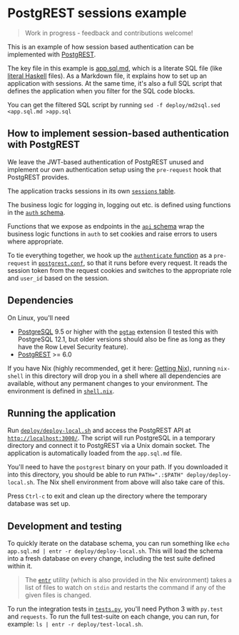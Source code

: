 
# PostgREST sessions example

> Work in progress - feedback and contributions welcome!

This is an example of how session based authentication can be implemented with
[PostgREST](https://postgrest.org/).

The key file in this example is [app.sql.md](app.sql.md), which is a literate
SQL file (like [literal Haskell](https://wiki.haskell.org/Literate_programming)
files). As a Markdown file, it explains how to set up an application with
sessions. At the same time, it's also a full SQL script that defines the
application when you filter for the SQL code blocks.

You can get the filtered SQL script by running
`sed -f deploy/md2sql.sed <app.sql.md >app.sql`


## How to implement session-based authentication with PostgREST

We leave the JWT-based authentication of PostgREST unused and implement our own
authentication setup using the `pre-request` hook that PostgREST provides.

The application tracks sessions in its own [`sessions`
table](app.sql.md#sessions).

The business logic for logging in, logging out etc. is defined using functions
in the [`auth` schema](app.sql.md#login).

Functions that we expose as endpoints in the [`api`
schema](app.sql.md#login-api-endpoint) wrap the business logic functions in
`auth` to set cookies and raise errors to users where appropriate.

To tie everything together, we hook up the [`authenticate`
function](app.sql.md#authentication-hook) as a `pre-request` in
[`postgrest.conf`](postgrest.conf), so that it runs before every request. It
reads the session token from the request cookies and switches to the
appropriate role and `user_id` based on the session.


## Dependencies

On Linux, you'll need
* [PostgreSQL](https://www.postgresql.org/) 9.5 or higher with the
  [`pgtap`](https://pgtap.org/) extension (I tested this with PostgreSQL 12.1,
  but older versions should also be fine as long as they have the Row Level
  Security feature).
* [PostgREST](https://github.com/PostgREST/postgrest/releases) >= 6.0

If you have Nix (highly recommended, get it here: [Getting
Nix](https://nixos.org/nix/download.html)), running `nix-shell` in this
directory will drop you in a shell where all dependencies are available,
without any permanent changes to your environment. The environment is defined
in [`shell.nix`](shell.nix).


## Running the application

Run [`deploy/deploy-local.sh`](deploy/deploy-local.sh) and access the PostgREST
API at [`http://localhost:3000/`](http://localhost:3000/). The script will run
PostgreSQL in a temporary directory and connect it to PostgREST via a Unix
domain socket. The application is automatically loaded from the `app.sql.md`
file.

You'll need to have the `postgrest` binary on your path. If you downloaded it
into this directory, you should be able to run `PATH=".:$PATH"
deploy/deploy-local.sh`. The Nix shell environment from above will also take
care of this.

Press `Ctrl-c` to exit and clean up the directory where the temporary database
was set up.


## Development and testing

To quickly iterate on the database schema, you can run something like `echo
app.sql.md | entr -r deploy/deploy-local.sh`. This will load the schema
into a fresh database on every change, including the test suite defined
within it.

> The [`entr`](http://eradman.com/entrproject/) utility (which is also provided in
> the Nix environment) takes a list of files to watch on `stdin` and restarts
> the command if any of the given files is changed.

To run the integration tests in [`tests.py`](tests.py), you'll need
Python 3 with `py.test` and `requests`. To run the full test-suite on each
change, you can run, for example: `ls | entr -r deploy/test-local.sh`.
